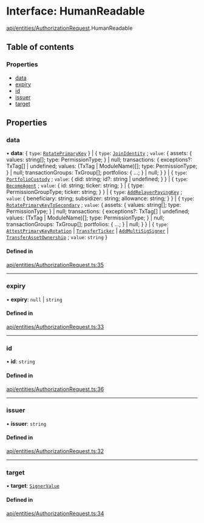 # Interface: HumanReadable

[api/entities/AuthorizationRequest](../wiki/api.entities.AuthorizationRequest).HumanReadable

## Table of contents

### Properties

- [data](../wiki/api.entities.AuthorizationRequest.HumanReadable#data)
- [expiry](../wiki/api.entities.AuthorizationRequest.HumanReadable#expiry)
- [id](../wiki/api.entities.AuthorizationRequest.HumanReadable#id)
- [issuer](../wiki/api.entities.AuthorizationRequest.HumanReadable#issuer)
- [target](../wiki/api.entities.AuthorizationRequest.HumanReadable#target)

## Properties

### data

• **data**: { `type`: [`RotatePrimaryKey`](../wiki/types.AuthorizationType#rotateprimarykey)  } \| { `type`: [`JoinIdentity`](../wiki/types.AuthorizationType#joinidentity) ; `value`: { assets: { values: string[]; type: PermissionType; } \| null; transactions: { exceptions?: TxTag[] \| undefined; values: (TxTag \| ModuleName)[]; type: PermissionType; } \| null; transactionGroups: TxGroup[]; portfolios: { ...; } \| null; }  } \| { `type`: [`PortfolioCustody`](../wiki/types.AuthorizationType#portfoliocustody) ; `value`: { did: string; id?: string \| undefined; }  } \| { `type`: [`BecomeAgent`](../wiki/types.AuthorizationType#becomeagent) ; `value`: { id: string; ticker: string; } \| { type: PermissionGroupType; ticker: string; }  } \| { `type`: [`AddRelayerPayingKey`](../wiki/types.AuthorizationType#addrelayerpayingkey) ; `value`: { beneficiary: string; subsidizer: string; allowance: string; }  } \| { `type`: [`RotatePrimaryKeyToSecondary`](../wiki/types.AuthorizationType#rotateprimarykeytosecondary) ; `value`: { assets: { values: string[]; type: PermissionType; } \| null; transactions: { exceptions?: TxTag[] \| undefined; values: (TxTag \| ModuleName)[]; type: PermissionType; } \| null; transactionGroups: TxGroup[]; portfolios: { ...; } \| null; }  } \| { `type`: [`AttestPrimaryKeyRotation`](../wiki/types.AuthorizationType#attestprimarykeyrotation) \| [`TransferTicker`](../wiki/types.AuthorizationType#transferticker) \| [`AddMultiSigSigner`](../wiki/types.AuthorizationType#addmultisigsigner) \| [`TransferAssetOwnership`](../wiki/types.AuthorizationType#transferassetownership) ; `value`: `string`  }

#### Defined in

[api/entities/AuthorizationRequest.ts:35](https://github.com/PolymathNetwork/polymesh-sdk/blob/c6fe1be3/src/api/entities/AuthorizationRequest.ts#L35)

___

### expiry

• **expiry**: ``null`` \| `string`

#### Defined in

[api/entities/AuthorizationRequest.ts:33](https://github.com/PolymathNetwork/polymesh-sdk/blob/c6fe1be3/src/api/entities/AuthorizationRequest.ts#L33)

___

### id

• **id**: `string`

#### Defined in

[api/entities/AuthorizationRequest.ts:36](https://github.com/PolymathNetwork/polymesh-sdk/blob/c6fe1be3/src/api/entities/AuthorizationRequest.ts#L36)

___

### issuer

• **issuer**: `string`

#### Defined in

[api/entities/AuthorizationRequest.ts:32](https://github.com/PolymathNetwork/polymesh-sdk/blob/c6fe1be3/src/api/entities/AuthorizationRequest.ts#L32)

___

### target

• **target**: [`SignerValue`](../wiki/types.SignerValue)

#### Defined in

[api/entities/AuthorizationRequest.ts:34](https://github.com/PolymathNetwork/polymesh-sdk/blob/c6fe1be3/src/api/entities/AuthorizationRequest.ts#L34)
